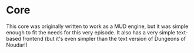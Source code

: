 Core
====

This core was originally written to work as a MUD engine, but it was simple enough to fit the needs for this very episode.
It also has a very simple text-based frontend (but it's even simpler than the text version of Dungeons of Noudar!)